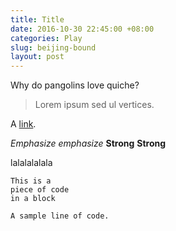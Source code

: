 ```yaml
---
title: Title
date: 2016-10-30 22:45:00 +08:00
categories: Play
slug: beijing-bound
layout: post
---
```


Why do pangolins love quiche?

> Lorem ipsum sed ul vertices.

A [link](http://example.com "Title").

*Emphasize* *emphasize*
**Strong** **Strong**

lalalalalala

    This is a 
    piece of code 
    in a block

`A sample line of code.`

<div class="whitespace"></div>